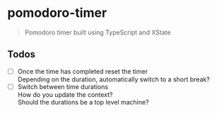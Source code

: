 # pomodoro-timer

> Pomodoro timer built using TypeScript and XState

## Todos

- [ ] Once the time has completed reset the timer\
      Depending on the duration, automatically switch to a short break?
- [ ] Switch between time durations\
      How do you update the context?\
      Should the durations be a top level machine?
